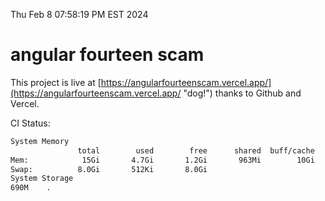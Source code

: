 Thu Feb  8 07:58:19 PM EST 2024

# angular fourteen scam


This project is live at [https://angularfourteenscam.vercel.app/](https://angularfourteenscam.vercel.app/ "dog!") thanks to Github and Vercel.

CI Status: 

```bash
System Memory
               total        used        free      shared  buff/cache   available
Mem:            15Gi       4.7Gi       1.2Gi       963Mi        10Gi        10Gi
Swap:          8.0Gi       512Ki       8.0Gi
System Storage
690M	.
```
